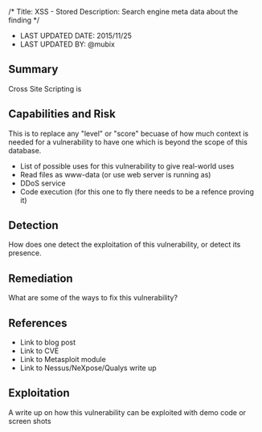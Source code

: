 /*
Title: XSS - Stored
Description: Search engine meta data about the finding
*/

- LAST UPDATED DATE: 2015/11/25
- LAST UPDATED BY: @mubix

## Summary

Cross Site Scripting is 

## Capabilities and Risk

This is to replace any "level" or "score" becuase of how much context is needed
for a vulnerability to have one which is beyond the scope of this database.

- List of possible uses for this vulnerability to give real-world uses
- Read files as www-data (or use web server is running as)
- DDoS service
- Code execution (for this one to fly there needs to be a refence proving it) 

## Detection

How does one detect the exploitation of this vulnerability, or detect its presence.

## Remediation

What are some of the ways to fix this vulnerability?

## References

- Link to blog post
- Link to CVE
- Link to Metasploit module
- Link to Nessus/NeXpose/Qualys write up

## Exploitation

A write up on how this vulnerability can be exploited with demo code or screen shots

